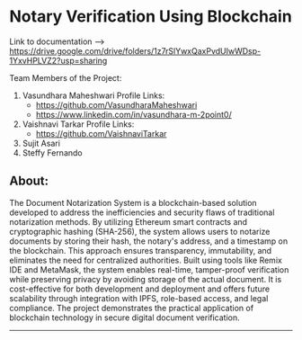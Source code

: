 # Notary Verification Using Blockchain

Link to documentation --> https://drive.google.com/drive/folders/1z7rSlYwxQaxPvdUIwWDsp-1YxvHPLVZ2?usp=sharing

Team Members of the Project:
1. Vasundhara Maheshwari
   Profile Links:
   - https://github.com/VasundharaMaheshwari
   - https://www.linkedin.com/in/vasundhara-m-2point0/
2. Vaishnavi Tarkar
   Profile Links:
   - https://github.com/VaishnaviTarkar
3. Sujit Asari
5. Steffy Fernando

About:
-----------------------------------------------------------------------------------------------------------------
The Document Notarization System is a blockchain-based solution developed to address the inefficiencies and security flaws of traditional notarization methods. By utilizing Ethereum smart contracts and cryptographic hashing (SHA-256), the system allows users to notarize documents by storing their hash, the notary's address, and a timestamp on the blockchain. This approach ensures transparency, immutability, and eliminates the need for centralized authorities. Built using tools like Remix IDE and MetaMask, the system enables real-time, tamper-proof verification while preserving privacy by avoiding storage of the actual document. It is cost-effective for both development and deployment and offers future scalability through integration with IPFS, role-based access, and legal compliance. The project demonstrates the practical application of blockchain technology in secure digital document verification.

------
